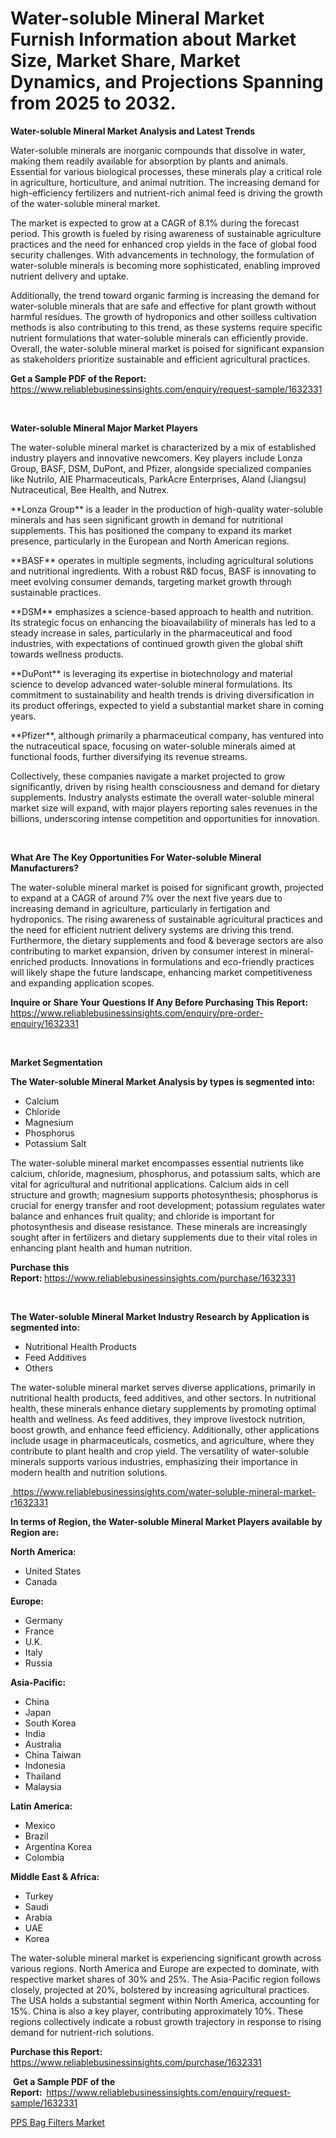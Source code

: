 <p><h1>Water-soluble Mineral Market Furnish Information about Market Size, Market Share, Market Dynamics, and Projections Spanning from 2025 to 2032.</h1></p><p><strong>Water-soluble Mineral Market Analysis and Latest Trends</strong></p>
<p><p>Water-soluble minerals are inorganic compounds that dissolve in water, making them readily available for absorption by plants and animals. Essential for various biological processes, these minerals play a critical role in agriculture, horticulture, and animal nutrition. The increasing demand for high-efficiency fertilizers and nutrient-rich animal feed is driving the growth of the water-soluble mineral market.</p><p>The market is expected to grow at a CAGR of 8.1% during the forecast period. This growth is fueled by rising awareness of sustainable agriculture practices and the need for enhanced crop yields in the face of global food security challenges. With advancements in technology, the formulation of water-soluble minerals is becoming more sophisticated, enabling improved nutrient delivery and uptake.</p><p>Additionally, the trend toward organic farming is increasing the demand for water-soluble minerals that are safe and effective for plant growth without harmful residues. The growth of hydroponics and other soilless cultivation methods is also contributing to this trend, as these systems require specific nutrient formulations that water-soluble minerals can efficiently provide. Overall, the water-soluble mineral market is poised for significant expansion as stakeholders prioritize sustainable and efficient agricultural practices.</p></p>
<p><strong>Get a Sample PDF of the Report:&nbsp;</strong> <a href="https://www.reliablebusinessinsights.com/enquiry/request-sample/1632331?utm_campaign=3259&utm_medium=2&utm_source=Github&utm_content=ia&utm_term=29032025&utm_id=water-soluble-mineral">https://www.reliablebusinessinsights.com/enquiry/request-sample/1632331</a></p>
<p>&nbsp;</p>
<p><strong>Water-soluble Mineral Major Market Players</strong></p>
<p><p>The water-soluble mineral market is characterized by a mix of established industry players and innovative newcomers. Key players include Lonza Group, BASF, DSM, DuPont, and Pfizer, alongside specialized companies like Nutrilo, AIE Pharmaceuticals, ParkAcre Enterprises, Aland (Jiangsu) Nutraceutical, Bee Health, and Nutrex.</p><p>**Lonza Group** is a leader in the production of high-quality water-soluble minerals and has seen significant growth in demand for nutritional supplements. This has positioned the company to expand its market presence, particularly in the European and North American regions.</p><p>**BASF** operates in multiple segments, including agricultural solutions and nutritional ingredients. With a robust R&D focus, BASF is innovating to meet evolving consumer demands, targeting market growth through sustainable practices.</p><p>**DSM** emphasizes a science-based approach to health and nutrition. Its strategic focus on enhancing the bioavailability of minerals has led to a steady increase in sales, particularly in the pharmaceutical and food industries, with expectations of continued growth given the global shift towards wellness products.</p><p>**DuPont** is leveraging its expertise in biotechnology and material science to develop advanced water-soluble mineral formulations. Its commitment to sustainability and health trends is driving diversification in its product offerings, expected to yield a substantial market share in coming years.</p><p>**Pfizer**, although primarily a pharmaceutical company, has ventured into the nutraceutical space, focusing on water-soluble minerals aimed at functional foods, further diversifying its revenue streams.</p><p>Collectively, these companies navigate a market projected to grow significantly, driven by rising health consciousness and demand for dietary supplements. Industry analysts estimate the overall water-soluble mineral market size will expand, with major players reporting sales revenues in the billions, underscoring intense competition and opportunities for innovation.</p></p>
<p>&nbsp;</p>
<p><strong>What Are The Key Opportunities For Water-soluble Mineral Manufacturers?</strong></p>
<p><p>The water-soluble mineral market is poised for significant growth, projected to expand at a CAGR of around 7% over the next five years due to increasing demand in agriculture, particularly in fertigation and hydroponics. The rising awareness of sustainable agricultural practices and the need for efficient nutrient delivery systems are driving this trend. Furthermore, the dietary supplements and food & beverage sectors are also contributing to market expansion, driven by consumer interest in mineral-enriched products. Innovations in formulations and eco-friendly practices will likely shape the future landscape, enhancing market competitiveness and expanding application scopes.</p></p>
<p><strong>Inquire or Share Your Questions If Any Before Purchasing This Report:</strong> <a href="https://www.reliablebusinessinsights.com/enquiry/pre-order-enquiry/1632331?utm_campaign=3259&utm_medium=2&utm_source=Github&utm_content=ia&utm_term=29032025&utm_id=water-soluble-mineral">https://www.reliablebusinessinsights.com/enquiry/pre-order-enquiry/1632331</a></p>
<p>&nbsp;</p>
<p><strong>Market Segmentation</strong></p>
<p><strong>The Water-soluble Mineral Market Analysis by types is segmented into:</strong></p>
<p><ul><li>Calcium</li><li>Chloride</li><li>Magnesium</li><li>Phosphorus</li><li>Potassium Salt</li></ul></p>
<p><p>The water-soluble mineral market encompasses essential nutrients like calcium, chloride, magnesium, phosphorus, and potassium salts, which are vital for agricultural and nutritional applications. Calcium aids in cell structure and growth; magnesium supports photosynthesis; phosphorus is crucial for energy transfer and root development; potassium regulates water balance and enhances fruit quality; and chloride is important for photosynthesis and disease resistance. These minerals are increasingly sought after in fertilizers and dietary supplements due to their vital roles in enhancing plant health and human nutrition.</p></p>
<p><strong>Purchase this Report:&nbsp;</strong><a href="https://www.reliablebusinessinsights.com/purchase/1632331?utm_campaign=3259&utm_medium=2&utm_source=Github&utm_content=ia&utm_term=29032025&utm_id=water-soluble-mineral">https://www.reliablebusinessinsights.com/purchase/1632331</a></p>
<p>&nbsp;</p>
<p><strong>The Water-soluble Mineral Market Industry Research by Application is segmented into:</strong></p>
<p><ul><li>Nutritional Health Products</li><li>Feed Additives</li><li>Others</li></ul></p>
<p><p>The water-soluble mineral market serves diverse applications, primarily in nutritional health products, feed additives, and other sectors. In nutritional health, these minerals enhance dietary supplements by promoting optimal health and wellness. As feed additives, they improve livestock nutrition, boost growth, and enhance feed efficiency. Additionally, other applications include usage in pharmaceuticals, cosmetics, and agriculture, where they contribute to plant health and crop yield. The versatility of water-soluble minerals supports various industries, emphasizing their importance in modern health and nutrition solutions.</p></p>
<p><a href="https://www.reliablebusinessinsights.com/water-soluble-mineral-market-r1632331?utm_campaign=3259&utm_medium=2&utm_source=Github&utm_content=ia&utm_term=29032025&utm_id=water-soluble-mineral">&nbsp;https://www.reliablebusinessinsights.com/water-soluble-mineral-market-r1632331</a></p>
<p><strong>In terms of Region, the Water-soluble Mineral Market Players available by Region are:</strong></p>
<p>
    <p> <strong> North America: </strong>
        <ul>
            <li>United States</li>
            <li>Canada</li>
        </ul>
        </p> 
    <p> <strong> Europe: </strong>
        <ul>
            <li>Germany</li>
            <li>France</li>
            <li>U.K.</li>
            <li>Italy</li>
            <li>Russia</li>
        </ul>
        </p> 
    <p> <strong> Asia-Pacific: </strong>
        <ul>
            <li>China</li>
            <li>Japan</li>
            <li>South Korea</li>
            <li>India</li>
            <li>Australia</li>
            <li>China Taiwan</li>
            <li>Indonesia</li>
            <li>Thailand</li>
            <li>Malaysia</li>
        </ul>
        </p> 
    <p> <strong> Latin America: </strong>
        <ul>
            <li>Mexico</li>
            <li>Brazil</li>
            <li>Argentina Korea</li>
            <li>Colombia</li>
        </ul>
        </p> 
    <p> <strong> Middle East & Africa: </strong>
        <ul>
            <li>Turkey</li>
            <li>Saudi</li>
            <li>Arabia</li>
            <li>UAE</li>
            <li>Korea</li>
        </ul>
    </p>
    </p>
<p><p>The water-soluble mineral market is experiencing significant growth across various regions. North America and Europe are expected to dominate, with respective market shares of 30% and 25%. The Asia-Pacific region follows closely, projected at 20%, bolstered by increasing agricultural practices. The USA holds a substantial segment within North America, accounting for 15%. China is also a key player, contributing approximately 10%. These regions collectively indicate a robust growth trajectory in response to rising demand for nutrient-rich solutions.</p></p>
<p><strong>Purchase this Report: </strong><a href="https://www.reliablebusinessinsights.com/purchase/1632331?utm_campaign=3259&utm_medium=2&utm_source=Github&utm_content=ia&utm_term=29032025&utm_id=water-soluble-mineral">https://www.reliablebusinessinsights.com/purchase/1632331</a></p>
<p>&nbsp;<strong>Get a Sample PDF of the Report:&nbsp;&nbsp;</strong><a href="https://www.reliablebusinessinsights.com/enquiry/request-sample/1632331?utm_campaign=3259&utm_medium=2&utm_source=Github&utm_content=ia&utm_term=29032025&utm_id=water-soluble-mineral">https://www.reliablebusinessinsights.com/enquiry/request-sample/1632331</a></p>
<p><strong></strong></p>
<p><p><a href="https://github.com/dibesnayee/Market-Research-Report-List-1/blob/main/pps-bag-filters-market.md?utm_campaign=3259&utm_medium=2&utm_source=Github&utm_content=ia&utm_term=29032025&utm_id=water-soluble-mineral">PPS Bag Filters Market</a></p></p>